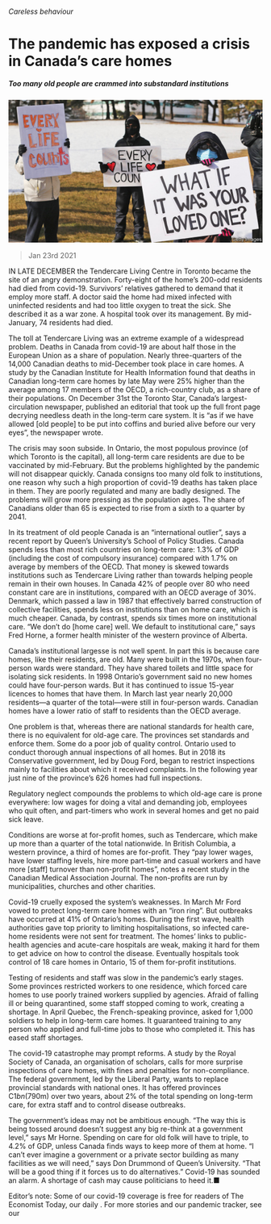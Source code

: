 ###### Careless behaviour

# The pandemic has exposed a crisis in Canada’s care homes 

##### Too many old people are crammed into substandard institutions 

![image](images/20210123_AMP003_0.jpg) 

> Jan 23rd 2021 


IN LATE DECEMBER the Tendercare Living Centre in Toronto became the site of an angry demonstration. Forty-eight of the home’s 200-odd residents had died from covid-19. Survivors’ relatives gathered to demand that it employ more staff. A doctor said the home had mixed infected with uninfected residents and had too little oxygen to treat the sick. She described it as a war zone. A hospital took over its management. By mid-January, 74 residents had died.


The toll at Tendercare Living was an extreme example of a widespread problem. Deaths in Canada from covid-19 are about half those in the European Union as a share of population. Nearly three-quarters of the 14,000 Canadian deaths to mid-December took place in care homes. A study by the Canadian Institute for Health Information found that deaths in Canadian long-term care homes by late May were 25% higher than the average among 17 members of the OECD, a rich-country club, as a share of their populations. On December 31st the Toronto Star, Canada’s largest-circulation newspaper, published an editorial that took up the full front page decrying needless death in the long-term care system. It is “as if we have allowed [old people] to be put into coffins and buried alive before our very eyes”, the newspaper wrote.



The crisis may soon subside. In Ontario, the most populous province (of which Toronto is the capital), all long-term care residents are due to be vaccinated by mid-February. But the problems highlighted by the pandemic will not disappear quickly. Canada consigns too many old folk to institutions, one reason why such a high proportion of covid-19 deaths has taken place in them. They are poorly regulated and many are badly designed. The problems will grow more pressing as the population ages. The share of Canadians older than 65 is expected to rise from a sixth to a quarter by 2041.


In its treatment of old people Canada is an “international outlier”, says a recent report by Queen’s University’s School of Policy Studies. Canada spends less than most rich countries on long-term care: 1.3% of GDP (including the cost of compulsory insurance) compared with 1.7% on average by members of the OECD. That money is skewed towards institutions such as Tendercare Living rather than towards helping people remain in their own houses. In Canada 42% of people over 80 who need constant care are in institutions, compared with an OECD average of 30%. Denmark, which passed a law in 1987 that effectively barred construction of collective facilities, spends less on institutions than on home care, which is much cheaper. Canada, by contrast, spends six times more on institutional care. “We don’t do [home care] well. We default to institutional care,” says Fred Horne, a former health minister of the western province of Alberta. 


Canada’s institutional largesse is not well spent. In part this is because care homes, like their residents, are old. Many were built in the 1970s, when four-person wards were standard. They have shared toilets and little space for isolating sick residents. In 1998 Ontario’s government said no new homes could have four-person wards. But it has continued to issue 15-year licences to homes that have them. In March last year nearly 20,000 residents—a quarter of the total—were still in four-person wards. Canadian homes have a lower ratio of staff to residents than the OECD average.


One problem is that, whereas there are national standards for health care, there is no equivalent for old-age care. The provinces set standards and enforce them. Some do a poor job of quality control. Ontario used to conduct thorough annual inspections of all homes. But in 2018 its Conservative government, led by Doug Ford, began to restrict inspections mainly to facilities about which it received complaints. In the following year just nine of the province’s 626 homes had full inspections.


Regulatory neglect compounds the problems to which old-age care is prone everywhere: low wages for doing a vital and demanding job, employees who quit often, and part-timers who work in several homes and get no paid sick leave.


Conditions are worse at for-profit homes, such as Tendercare, which make up more than a quarter of the total nationwide. In British Columbia, a western province, a third of homes are for-profit. They “pay lower wages, have lower staffing levels, hire more part-time and casual workers and have more [staff] turnover than non-profit homes”, notes a recent study in the Canadian Medical Association Journal. The non-profits are run by municipalities, churches and other charities.


Covid-19 cruelly exposed the system’s weaknesses. In March Mr Ford vowed to protect long-term care homes with an “iron ring”. But outbreaks have occurred at 41% of Ontario’s homes. During the first wave, health authorities gave top priority to limiting hospitalisations, so infected care-home residents were not sent for treatment. The homes’ links to public-health agencies and acute-care hospitals are weak, making it hard for them to get advice on how to control the disease. Eventually hospitals took control of 18 care homes in Ontario, 15 of them for-profit institutions.


Testing of residents and staff was slow in the pandemic’s early stages. Some provinces restricted workers to one residence, which forced care homes to use poorly trained workers supplied by agencies. Afraid of falling ill or being quarantined, some staff stopped coming to work, creating a shortage. In April Quebec, the French-speaking province, asked for 1,000 soldiers to help in long-term care homes. It guaranteed training to any person who applied and full-time jobs to those who completed it. This has eased staff shortages.


The covid-19 catastrophe may prompt reforms. A study by the Royal Society of Canada, an organisation of scholars, calls for more surprise inspections of care homes, with fines and penalties for non-compliance. The federal government, led by the Liberal Party, wants to replace provincial standards with national ones. It has offered provinces C$1bn ($790m) over two years, about 2% of the total spending on long-term care, for extra staff and to control disease outbreaks.


The government’s ideas may not be ambitious enough. “The way this is being tossed around doesn’t suggest any big re-think at a government level,” says Mr Horne. Spending on care for old folk will have to triple, to 4.2% of GDP, unless Canada finds ways to keep more of them at home. “I can’t ever imagine a government or a private sector building as many facilities as we will need,” says Don Drummond of Queen’s University. “That will be a good thing if it forces us to do alternatives.” Covid-19 has sounded an alarm. A shortage of cash may cause politicians to heed it.■


Editor’s note: Some of our covid-19 coverage is free for readers of The Economist Today, our daily . For more stories and our pandemic tracker, see our 

